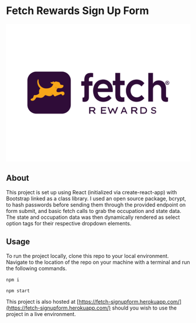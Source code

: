 # Fetch Rewards Sign Up Form
![Fetch Logo](./src/logo.png)

## About
This project is set up using React (initialized via create-react-app) with Bootstrap linked as a class library. I used an open source package, bcrypt, to hash passwords before sending them through the provided endpoint on form submit, and basic fetch calls to grab the occupation and state data. The state and occupation data was then dynamically rendered as select option tags for their respective dropdown elements.

## Usage
To run the project locally, clone this repo to your local environment. Navigate to the location of the repo on your machine with a terminal and run the following commands.
```
npm i 
```
```
npm start
```

This project is also hosted at [https://fetch-signupform.herokuapp.com/](https://fetch-signupform.herokuapp.com/) should you wish to use the project in a live environment.
